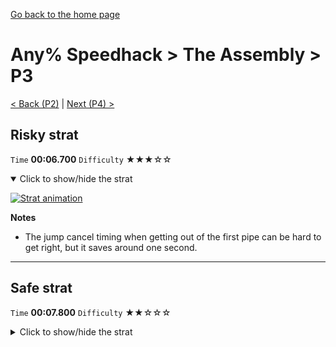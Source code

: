 [Go back to the home page](https://github.com/Doublevil/scbspeedrun)

# Any% Speedhack > The Assembly > P3

[< Back (P2)](https://github.com/Doublevil/scbspeedrun/blob/main/levels/any_sh/P/P2.md) | [Next (P4) >](https://github.com/Doublevil/scbspeedrun/blob/main/levels/any_sh/P/P4.md)

## Risky strat

`Time` **00:06.700** `Difficulty` ★★★☆☆
<details open>
  <summary>Click to show/hide the strat</summary>

  [![Strat animation](https://github.com/Doublevil/scbspeedrun/blob/main/media/levels/P/P3_RiskyStrat.webp)](https://github.com/Doublevil/scbspeedrun/blob/main/media/levels/P/P3_RiskyStrat.mp4?raw=true)

  **Notes**
  - The jump cancel timing when getting out of the first pipe can be hard to get right, but it saves around one second.
</details>

---
## Safe strat

`Time` **00:07.800** `Difficulty` ★★☆☆☆
<details>
  <summary>Click to show/hide the strat</summary>

  [![Strat animation](https://github.com/Doublevil/scbspeedrun/blob/main/media/levels/P/P3_Strat.webp)](https://github.com/Doublevil/scbspeedrun/blob/main/media/levels/P/P3_Strat.mp4?raw=true)
</details>
